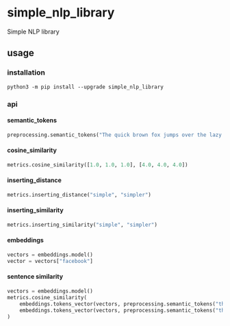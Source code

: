 # simple_nlp_library
Simple NLP library

## usage

### installation
```
python3 -m pip install --upgrade simple_nlp_library
```

### api

#### semantic_tokens

```python
preprocessing.semantic_tokens("The quick brown fox jumps over the lazy dog")
```

#### cosine_similarity
```python
metrics.cosine_similarity([1.0, 1.0, 1.0], [4.0, 4.0, 4.0])
```

#### inserting_distance
```python
metrics.inserting_distance("simple", "simpler")
```

#### inserting_similarity
```python
metrics.inserting_similarity("simple", "simpler")
```

#### embeddings
```python
vectors = embeddings.model()
vector = vectors["facebook"]
```

#### sentence similarity
```python
vectors = embeddings.model()
metrics.cosine_similarity(
    embeddings.tokens_vector(vectors, preprocessing.semantic_tokens("the slow brown bear jumped over the lazy dog")),
    embeddings.tokens_vector(vectors, preprocessing.semantic_tokens("the quick red fox jumped over the lazy cat")),
)
```
